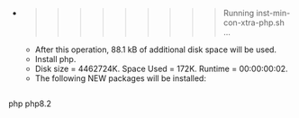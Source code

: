 * >>>>>>>>> Running inst-min-con-xtra-php.sh ...
  * After this operation, 88.1 kB of additional disk space will be used.
  * Install php.
  * Disk size = 4462724K. Space Used = 172K. Runtime = 00:00:00:02.
  * The following NEW packages will be installed:
  ```bash
php php8.2
  ```
